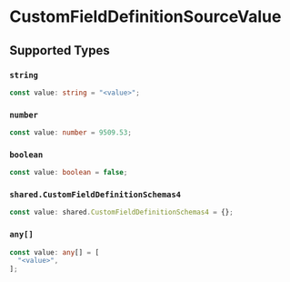 # CustomFieldDefinitionSourceValue


## Supported Types

### `string`

```typescript
const value: string = "<value>";
```

### `number`

```typescript
const value: number = 9509.53;
```

### `boolean`

```typescript
const value: boolean = false;
```

### `shared.CustomFieldDefinitionSchemas4`

```typescript
const value: shared.CustomFieldDefinitionSchemas4 = {};
```

### `any[]`

```typescript
const value: any[] = [
  "<value>",
];
```

